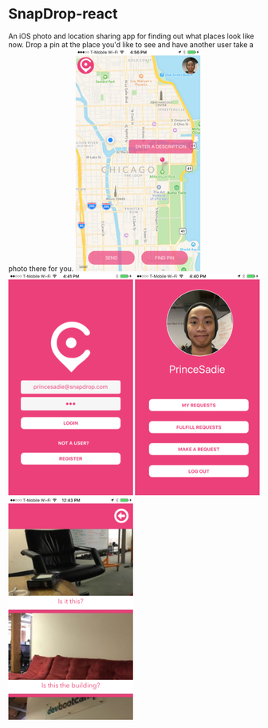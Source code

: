 # SnapDrop-react
An iOS photo and location sharing app for finding out what places look like now.
Drop a pin at the place you'd like to see and have another user take a photo there for you.
<img src="https://raw.githubusercontent.com/princesadie/SnapDrop-react/master/images/md/1.PNG" alt="Main Map Screenshot" width="250px">
<img src="https://raw.githubusercontent.com/princesadie/SnapDrop-react/master/images/md/2.PNG" alt="Login Screenshot" width="250px">
<img src="https://raw.githubusercontent.com/princesadie/SnapDrop-react/master/images/md/3.PNG" alt="Profile Screenshot" width="250px">
<img src="https://raw.githubusercontent.com/princesadie/SnapDrop-react/master/images/md/4.PNG" alt="Views Screenshot" width="250px">
